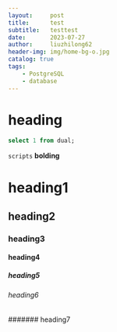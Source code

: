 ```yaml
---
layout:     post
title:      test
subtitle:   testtest
date:       2023-07-27
author:     liuzhilong62
header-img: img/home-bg-o.jpg
catalog: true
tags:
    - PostgreSQL
    - database
---
```


# heading
```sql
select 1 from dual;
```
```scripts```
**bolding**


# heading1
## heading2
### heading3
#### heading4
##### heading5
###### heading6
####### heading7
